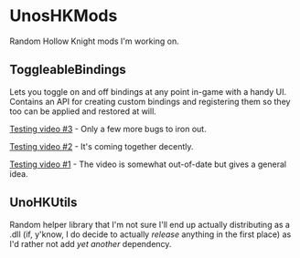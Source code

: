 # UnosHKMods
Random Hollow Knight mods I'm working on.

## ToggleableBindings
Lets you toggle on and off bindings at any point in-game with a handy UI. Contains an API for creating custom bindings and registering them so they too can be applied and restored at will.

[Testing video #3](https://youtu.be/vFd8THRPUGc) - Only a few more bugs to iron out.

[Testing video #2](https://www.youtube.com/watch?v=mbTqIC7KFvY) - It's coming together decently.

[Testing video #1](https://youtu.be/1n8NwYg6ZK4) - The video is somewhat out-of-date but gives a general idea.

## UnoHKUtils
Random helper library that I'm not sure I'll end up actually distributing as a .dll (if, y'know, I do decide to actually *release* anything in the first place) as I'd rather not add *yet another* dependency.
